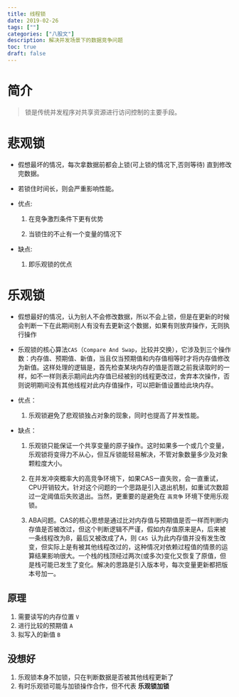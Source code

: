 ```yaml
---
title: 线程锁
date: 2019-02-26
tags: [""]
categories: ["八股文"]
description: 解决并发场景下的数据竞争问题
toc: true
draft: false
---
```

# 简介

> 锁是传统并发程序对共享资源进行访问控制的主要手段。

<!--more-->

# 悲观锁

+ 假想最坏的情况，每次拿数据前都会上锁(可上锁的情况下,否则等待) 直到修改完数据。

+ 若锁住时间长，则会严重影响性能。

+ 优点:
    
    1. 在竞争激烈条件下更有优势

    2. 当锁住的不止有一个变量的情况下

+ 缺点:
    
    1. 即乐观锁的优点


# 乐观锁

+ 假想最好的情况，认为别人不会修改数据，所以不会上锁，但是在更新的时候会判断一下在此期间别人有没有去更新这个数据，如果有则放弃操作，无则执行操作

+ 乐观锁的核心算法`CAS`（`Compare And Swap`，比较并交换），它涉及到三个操作数：内存值、预期值、新值，当且仅当预期值和内存值相等时才将内存值修改为新值。这样处理的逻辑是，首先检查某块内存的值是否跟之前我读取时的一样，如不一样则表示期间此内存值已经被别的线程更改过，舍弃本次操作，否则说明期间没有其他线程对此内存值操作，可以把新值设置给此块内存。

+ 优点：

    1. 乐观锁避免了悲观锁独占对象的现象，同时也提高了并发性能。


+ 缺点：

    1. 乐观锁只能保证一个共享变量的原子操作。这时如果多一个或几个变量，乐观锁将变得力不从心，但互斥锁能轻易解决，不管对象数量多少及对象颗粒度大小。

    2. 在并发冲突概率大的高竞争环境下，如果CAS一直失败，会一直重试，CPU开销较大。针对这个问题的一个思路是引入退出机制，如重试次数超过一定阈值后失败退出。当然，更重要的是避免在 `高竞争` 环境下使用乐观锁。

    3. ABA问题。CAS的核心思想是通过比对内存值与预期值是否一样而判断内存值是否被改过，但这个判断逻辑不严谨，假如内存值原来是A，后来被一条线程改为B，最后又被改成了A，则 `CAS `认为此内存值并没有发生改变，但实际上是有被其他线程改过的，这种情况对依赖过程值的情景的运算结果影响很大。一个栈的栈顶经过两次(或多次)变化又恢复了原值，但是栈可能已发生了变化。解决的思路是引入版本号，每次变量更新都把版本号加一。

## 原理

1. 需要读写的内存位置 `V`
2. 进行比较的预期值 `A`
3. 拟写入的新值 `B`

## 没想好

1. 乐观锁本身不加锁，只在判断数据是否被其他线程更新了
2. 有时乐观锁可能与加锁操作合作，但不代表 **乐观锁加锁**
